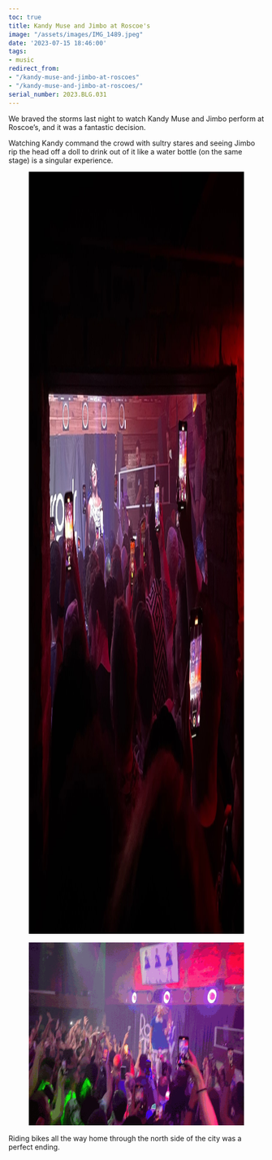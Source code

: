 ```yaml
---
toc: true
title: Kandy Muse and Jimbo at Roscoe's
image: "/assets/images/IMG_1489.jpeg"
date: '2023-07-15 18:46:00'
tags:
- music
redirect_from:
- "/kandy-muse-and-jimbo-at-roscoes"
- "/kandy-muse-and-jimbo-at-roscoes/"
serial_number: 2023.BLG.031
---
```

We braved the storms last night to watch Kandy Muse and Jimbo perform at Roscoe’s, and it was a fantastic decision.

Watching Kandy command the crowd with sultry stares and seeing Jimbo rip the head off a doll to drink out of it like a water bottle (on the same stage) is a singular experience.

<figure class="kg-card kg-image-card"><img src="/assets/images/IMG_1481.jpeg" class="kg-image" alt=""  width="2000" height="1500"  sizes="(min-width: 720px) 720px"></figure><figure class="kg-card kg-image-card"><img src="/assets/images/image.gif" class="kg-image" alt=""  width="640" height="360" ></figure>

Riding bikes all the way home through the north side of the city was a perfect ending.

